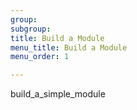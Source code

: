 ```yaml
---
group:
subgroup:
title: Build a Module
menu_title: Build a Module
menu_order: 1

---
```


build_a_simple_module
